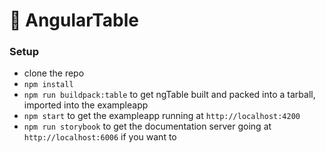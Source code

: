 # 🐬 AngularTable

### Setup
- clone the repo
- `npm install`
- `npm run buildpack:table` to get ngTable built and packed into a tarball, imported into the exampleapp
- `npm start` to get the exampleapp running at `http://localhost:4200`
- `npm run storybook` to get the documentation server going at `http://localhost:6006` if you want to

